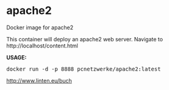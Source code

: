 # apache2
Docker image for apache2

This container will deploy an apache2 web server.
Navigate to http://localhost/content.html

**USAGE:**

<pre>
docker run -d -p 8888 pcnetzwerke/apache2:latest
</pre>

http://www.linten.eu/buch
